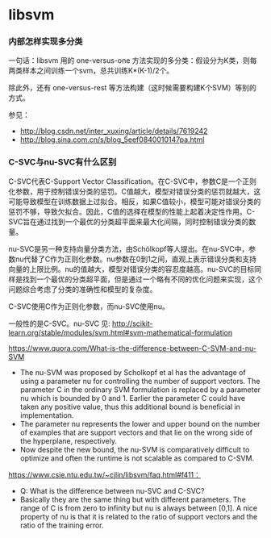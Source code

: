 # libsvm 

### 内部怎样实现多分类

一句话：libsvm 用的 one-versus-one 方法实现的多分类：假设分为K类，则每两类样本之间训练一个svm，总共训练K*(K-1)/2个。

除此外，还有 one-versus-rest 等方法构建（这时候需要构建K个SVM）等别的方式。

参见：
- http://blog.csdn.net/inter_xuxing/article/details/7619242
- http://blog.sina.com.cn/s/blog_5eef0840010147pa.html

### C-SVC与nu-SVC有什么区别

C-SVC代表C-Support Vector Classification。在C-SVC中，参数C是一个正则化参数，用于控制错误分类的惩罚。C值越大，模型对错误分类的惩罚就越大，这可能导致模型在训练数据上过拟合。相反，如果C值较小，模型可能对错误分类的惩罚不够，导致欠拟合。因此，C值的选择在模型的性能上起着决定性作用。C-SVC旨在通过找到一个最优的分类超平面来最大化间隔，同时控制错误分类的数量。

nu-SVC是另一种支持向量分类方法，由Schölkopf等人提出。在nu-SVC中，参数nu代替了C作为正则化参数。nu参数在0到1之间，直观上表示错误分类和支持向量的上限比例。nu的值越大，模型对错误分类的容忍度越高。nu-SVC的目标同样是找到一个最优的分类超平面，但是通过一个略有不同的优化问题来实现，这个问题综合考虑了分类的准确性和模型的复杂度。

C-SVC使用C作为正则化参数，而nu-SVC使用nu。

一般性的是C-SVC。nu-SVC 见: http://scikit-learn.org/stable/modules/svm.html#svm-mathematical-formulation

https://www.quora.com/What-is-the-difference-between-C-SVM-and-nu-SVM
- The nu-SVM was proposed by Scholkopf et al has the advantage of using a parameter nu for controlling the number of support vectors. The parameter C in the ordinary SVM formulation is replaced by a parameter nu which is bounded by 0 and 1. Earlier the parameter C could have taken any positive value, thus this additional bound is beneficial in implementation.
- The parameter nu represents the lower and upper bound on the number of examples that are support vectors and that lie on the wrong side of the hyperplane, respectively. 
- Now despite the new bound, the nu-SVM is comparatively difficult to optimize and often the runtime is not scalable as compared to C-SVM.

https://www.csie.ntu.edu.tw/~cjlin/libsvm/faq.html#f411：
- Q: What is the difference between nu-SVC and C-SVC? 
- Basically they are the same thing but with different parameters. The range of C is from zero to infinity but nu is always between [0,1]. A nice property of nu is that it is related to the ratio of support vectors and the ratio of the training error.
